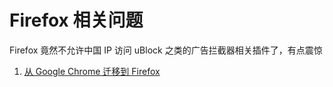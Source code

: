 # Firefox 相关问题

Firefox 竟然不允许中国 IP 访问 uBlock 之类的广告拦截器相关插件了，有点震惊

1. [从 Google Chrome 迁移到 Firefox](./01.note.md)
